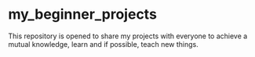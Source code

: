 # my_beginner_projects
This repository is opened to share my projects with everyone to achieve a mutual knowledge, learn and if possible, teach new things. 

